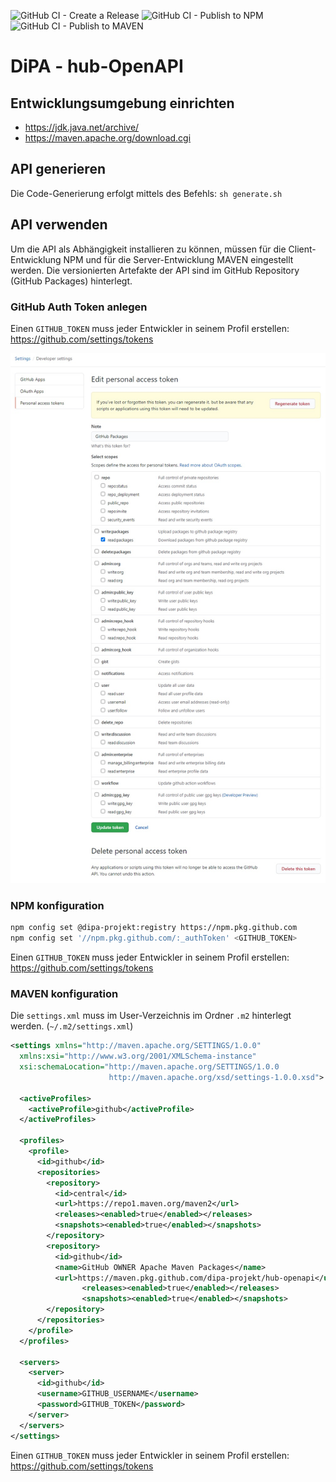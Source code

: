 ![GitHub CI - Create a Release](https://github.com/DiPA-Projekt/hub-openapi/workflows/GitHub%20CI%20-%20Create%20a%20Release/badge.svg)
![GitHub CI - Publish to NPM](https://github.com/DiPA-Projekt/hub-openapi/workflows/GitHub%20CI%20-%20Publish%20to%20NPM/badge.svg)
![GitHub CI - Publish to MAVEN](https://github.com/DiPA-Projekt/hub-openapi/workflows/GitHub%20CI%20-%20Publish%20to%20MAVEN/badge.svg)


# DiPA - hub-OpenAPI

## Entwicklungsumgebung einrichten

- https://jdk.java.net/archive/
- https://maven.apache.org/download.cgi

## API generieren

Die Code-Generierung erfolgt mittels des Befehls: `sh generate.sh`

## API verwenden

Um die API als Abhängigkeit installieren zu können, müssen für die Client-Entwicklung NPM und für die Server-Entwicklung MAVEN eingestellt werden. Die versionierten Artefakte der API sind im GitHub Repository (GitHub Packages) hinterlegt.

### GitHub Auth Token anlegen

Einen `GITHUB_TOKEN` muss jeder Entwickler in seinem Profil erstellen: https://github.com/settings/tokens

![GitHub-Auth-Token](/doc/GitHub-Auth-Token.jpg)

### NPM konfiguration

```bash
npm config set @dipa-projekt:registry https://npm.pkg.github.com
npm config set '//npm.pkg.github.com/:_authToken' <GITHUB_TOKEN>
```

Einen `GITHUB_TOKEN` muss jeder Entwickler in seinem Profil erstellen: https://github.com/settings/tokens

### MAVEN konfiguration

Die `settings.xml` muss im User-Verzeichnis im Ordner `.m2` hinterlegt werden. (`~/.m2/settings.xml`)

```xml
<settings xmlns="http://maven.apache.org/SETTINGS/1.0.0"
  xmlns:xsi="http://www.w3.org/2001/XMLSchema-instance"
  xsi:schemaLocation="http://maven.apache.org/SETTINGS/1.0.0
                      http://maven.apache.org/xsd/settings-1.0.0.xsd">

  <activeProfiles>
    <activeProfile>github</activeProfile>
  </activeProfiles>

  <profiles>
    <profile>
      <id>github</id>
      <repositories>
        <repository>
          <id>central</id>
          <url>https://repo1.maven.org/maven2</url>
          <releases><enabled>true</enabled></releases>
          <snapshots><enabled>true</enabled></snapshots>
        </repository>
        <repository>
          <id>github</id>
          <name>GitHub OWNER Apache Maven Packages</name>
          <url>https://maven.pkg.github.com/dipa-projekt/hub-openapi</url>
				<releases><enabled>true</enabled></releases>
				<snapshots><enabled>true</enabled></snapshots>
        </repository>
      </repositories>
    </profile>
  </profiles>

  <servers>
    <server>
      <id>github</id>
      <username>GITHUB_USERNAME</username>
      <password>GITHUB_TOKEN</password>
    </server>
  </servers>
</settings>
```

Einen `GITHUB_TOKEN` muss jeder Entwickler in seinem Profil erstellen: https://github.com/settings/tokens
